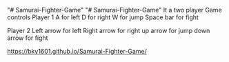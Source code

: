 "# Samurai-Fighter-Game" 
"# Samurai-Fighter-Game" 
It a two player Game 
controls 
Player 1 
A for left
D for right 
W for jump
Space bar for fight

Player 2 
Left arrow for left
Right arrow for right
up  arrow for jump
down arrow for fight

 https://bky1601.github.io/Samurai-Fighter-Game/
